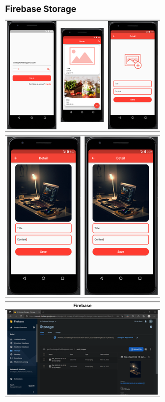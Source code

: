 # Firebase Storage

| | | |
|----------------|:----------------:|:----------------:|
| ![Sign in Page](assets/readme/img.png) | ![Home Page](assets/readme/img_1.png) | ![Detail Page](assets/readme/img_2.png) |

| | |
|----------------|:----------------:|
| ![Detail Page](assets/readme/img_3.png) | ![Home Page](assets/readme/img_4.png) |

| Firebase |
|----------------|
| ![Firebase Console](assets/readme/img_5.png) |
